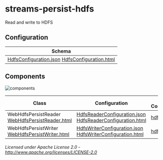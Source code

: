 streams-persist-hdfs
=====================

Read and write to HDFS

## Configuration

| Schema |
|--------|
| [HdfsConfiguration.json](org/apache/streams/s3/HdfsConfiguration.json "HdfsConfiguration.json") [HdfsConfiguration.html](apidocs/org/apache/streams/s3/HdfsConfiguration.html "javadoc") |

## Components

![components](components.dot.svg "Components")

| Class | Configuration | Example Configuration(s) |
|-------|---------------|--------------------------|
| WebHdfsPersistReader [WebHdfsPersistReader.html](apidocs/org/apache/streams/hdfs/WebHdfsPersistReader.html "javadoc") | [HdfsReaderConfiguration.json](org/apache/streams/hdfs/HdfsReaderConfiguration.json "HdfsReaderConfiguration.json") [HdfsReaderConfiguration.html](apidocs/org/apache/streams/hdfs/HdfsReaderConfiguration.html "javadoc") | [hdfs-read.conf](hdfs-read.conf "hdfs-read.conf") |
| WebHdfsPersistWriter [WebHdfsPersistWriter.html](apidocs/org/apache/streams/hdfs/WebHdfsPersistWriter "javadoc") | [HdfsWriterConfiguration.json](org/apache/streams/hdfs/HdfsWriterConfiguration.json "HdfsWriterConfiguration.json") [HdfsWriterConfiguration.html](apidocs/org/apache/streams/hdfs/HdfsWriterConfiguration.html "javadoc") | [hdfs-write.conf](hdfs-write.conf "hdfs-write.conf") |
    
###### Licensed under Apache License 2.0 - http://www.apache.org/licenses/LICENSE-2.0

